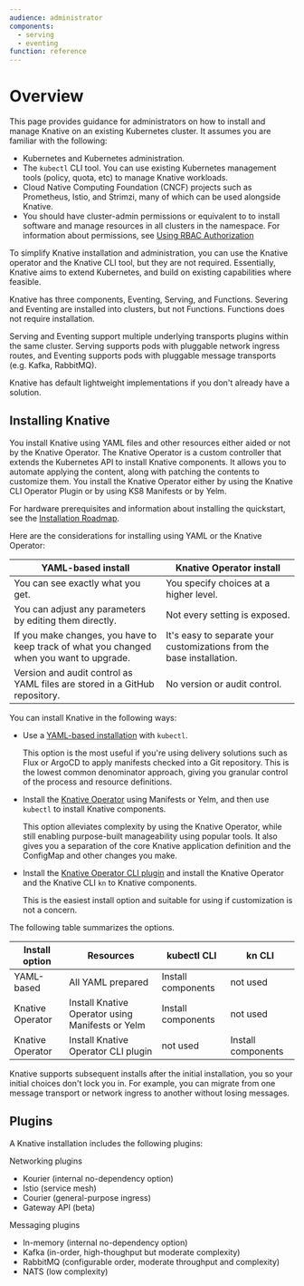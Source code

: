 ```yaml
---
audience: administrator
components:
  - serving
  - eventing
function: reference
---
```

# Overview

This page provides guidance for administrators on how to install and manage Knative on an existing Kubernetes cluster. It assumes you are familiar with the following:

- Kubernetes and Kubernetes administration.
- The `kubectl` CLI tool. You can use existing Kubernetes management tools (policy, quota, etc) to manage Knative workloads.
- Cloud Native Computing Foundation (CNCF) projects such as Prometheus, Istio, and Strimzi, many of which can be used alongside Knative.
- You should have cluster-admin permissions or equivalent to to install software and manage resources in all clusters in the namespace. For information about permissions, see [Using RBAC Authorization](https://kubernetes.io/docs/reference/access-authn-authz/rbac/AC)

To simplify Knative installation and administration, you can use the Knative operator and the Knative CLI tool, but they are not required. Essentially, Knative aims to extend Kubernetes, and build on existing capabilities where feasible.

Knative has three components, Eventing, Serving, and Functions. Severing and Eventing are installed into clusters, but not Functions. Functions does not require installation.

Serving and Eventing support multiple underlying transports plugins within the same cluster. Serving supports pods with pluggable network ingress routes, and Eventing supports pods with pluggable message transports (e.g. Kafka, RabbitMQ).

Knative has default lightweight implementations if you don't already have a solution.

## Installing Knative

You install Knative using YAML files and other resources either aided or not by the Knative Operator. The Knative Operator is a custom controller that extends the Kubernetes API to install Knative components. It allows you to automate applying the content, along with patching the contents to customize them. You install the Knative Operator either by using the Knative CLI Operator Plugin or by using KS8 Manifests or by Yelm.

For hardware prerequisites and information about installing the quickstart, see the [Installation Roadmap](/install/README.md).

Here are the considerations for installing using YAML or the Knative Operator:

| YAML-based install | Knative Operator install|
| --- | --- |
| You can see exactly what you get. | You specify choices at a higher level. |
| You can adjust any parameters by editing them directly. | Not every setting is exposed. |
| If you make changes, you have to keep track of what you changed when you want to upgrade. | It's easy to separate your customizations from the base installation. |
| Version and audit control as YAML files are stored in a GitHub repository.| No version or audit control. |

You can install Knative in the following ways:

- Use a [YAML-based installation](/install/yaml-install/README.md) with `kubectl`.

    This option is the most useful if you're using delivery solutions such as Flux or ArgoCD to apply manifests checked into a Git repository. This is the lowest common denominator approach, giving you granular control of the process and resource definitions.

- Install the [Knative Operator](/install/operator/knative-with-operators.md) using Manifests or Yelm, and then use `kubectl` to install Knative components.

    This option alleviates complexity by using the Knative Operator, while still enabling purpose-built manageability using popular tools. It also gives you a separation of the core Knative application definition and the ConfigMap and other changes you make.

- Install the [Knative Operator CLI plugin](/install/operator/knative-with-operator-cli.md) and install the Knative Operator and the Knative CLI `kn` to  Knative components.

    This is the easiest install option and suitable for using if customization is not a concern.

The following table summarizes the options.

| Install option | Resources | kubectl CLI | kn CLI |
| --- | --- | --- | --- |
| YAML-based | All YAML prepared | Install components | not used |
| Knative Operator | Install Knative Operator using Manifests or Yelm |Install components | not used |
| Knative Operator | Install Knative Operator CLI plugin | not used | Install components |

Knative supports subsequent installs after the initial installation, you so your initial choices don't lock you in. For example, you can migrate from one message transport or network ingress to another without losing messages.

## Plugins

A Knative installation includes the following plugins:

Networking plugins

- Kourier (internal no-dependency option)
- Istio (service mesh)
- Courier (general-purpose ingress)
- Gateway API (beta)

Messaging plugins

- In-memory (internal no-dependency option)
- Kafka (in-order, high-thoughput but moderate complexity)
- RabbitMQ (configurable order, moderate throughput and complexity)
- NATS (low complexity)
